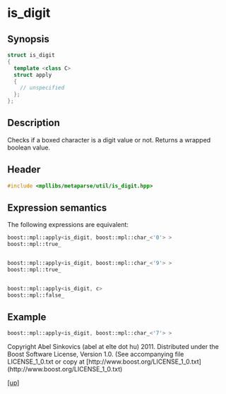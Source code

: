 # is_digit

## Synopsis

```cpp
struct is_digit
{
  template <class C>
  struct apply
  {
    // unspecified
  };
};
```

## Description

Checks if a boxed character is a digit value or not. Returns a wrapped boolean
value.

## Header

```cpp
#include <mpllibs/metaparse/util/is_digit.hpp>
```

## Expression semantics

The following expressions are equivalent:

```cpp
boost::mpl::apply<is_digit, boost::mpl::char_<'0'> >
boost::mpl::true_


boost::mpl::apply<is_digit, boost::mpl::char_<'9'> >
boost::mpl::true_


boost::mpl::apply<is_digit, c>
boost::mpl::false_
```

## Example

```cpp
boost::mpl::apply<is_digit, boost::mpl::char_<'7'> >
```

<p class="copyright">
Copyright Abel Sinkovics (abel at elte dot hu) 2011.
Distributed under the Boost Software License, Version 1.0.
(See accompanying file LICENSE_1_0.txt or copy at
[http://www.boost.org/LICENSE_1_0.txt](http://www.boost.org/LICENSE_1_0.txt)
</p>

[[up]](reference.html)



